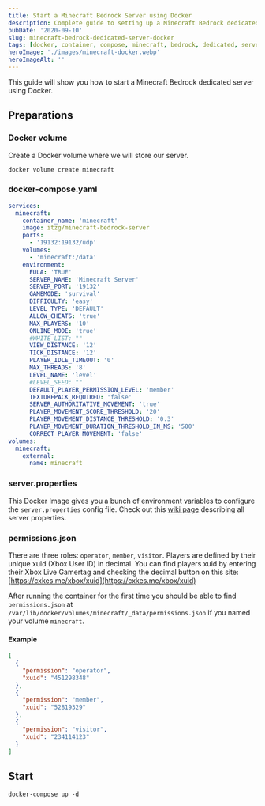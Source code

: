 ```yaml
---
title: Start a Minecraft Bedrock Server using Docker
description: Complete guide to setting up a Minecraft Bedrock dedicated server using Docker and Docker Compose with configuration examples and permissions management.
pubDate: '2020-09-10'
slug: minecraft-bedrock-dedicated-server-docker
tags: [docker, container, compose, minecraft, bedrock, dedicated, server, linux, tutorial, guide]
heroImage: './images/minecraft-docker.webp'
heroImageAlt: ''
---
```


This guide will show you how to start a Minecraft Bedrock dedicated server using Docker.

<!--truncate-->

## Preparations

### Docker volume

Create a Docker volume where we will store our server.

```shell
docker volume create minecraft
```

### docker-compose.yaml

```yaml title="docker-compose.yaml"
services:
  minecraft:
    container_name: 'minecraft'
    image: itzg/minecraft-bedrock-server
    ports:
      - '19132:19132/udp'
    volumes:
      - 'minecraft:/data'
    environment:
      EULA: 'TRUE'
      SERVER_NAME: 'Minecraft Server'
      SERVER_PORT: '19132'
      GAMEMODE: 'survival'
      DIFFICULTY: 'easy'
      LEVEL_TYPE: 'DEFAULT'
      ALLOW_CHEATS: 'true'
      MAX_PLAYERS: '10'
      ONLINE_MODE: 'true'
      #WHITE_LIST: ""
      VIEW_DISTANCE: '12'
      TICK_DISTANCE: '12'
      PLAYER_IDLE_TIMEOUT: '0'
      MAX_THREADS: '8'
      LEVEL_NAME: 'level'
      #LEVEL_SEED: ""
      DEFAULT_PLAYER_PERMISSION_LEVEL: 'member'
      TEXTUREPACK_REQUIRED: 'false'
      SERVER_AUTHORITATIVE_MOVEMENT: 'true'
      PLAYER_MOVEMENT_SCORE_THRESHOLD: '20'
      PLAYER_MOVEMENT_DISTANCE_THRESHOLD: '0.3'
      PLAYER_MOVEMENT_DURATION_THRESHOLD_IN_MS: '500'
      CORRECT_PLAYER_MOVEMENT: 'false'
volumes:
  minecraft:
    external:
      name: minecraft
```

### server.properties

This Docker Image gives you a bunch of environment variables to configure the `server.properties` config file. Check out this [wiki page](https://minecraft.gamepedia.com/Server.properties#Bedrock_Edition_3) describing all server properties.

### permissions.json

There are three roles: `operator`, `member`, `visitor`. Players are defined by their unique xuid (Xbox User ID) in decimal. You can find players xuid by entering their Xbox Live Gamertag and checking the decimal button on this site:
[https://cxkes.me/xbox/xuid](https://cxkes.me/xbox/xuid)

After running the container for the first time you should be able to find `permissions.json` at `/var/lib/docker/volumes/minecraft/_data/permissions.json` if you named your volume `minecraft`.

#### Example

```json title="permissions.json"
[
  {
    "permission": "operator",
    "xuid": "451298348"
  },
  {
    "permission": "member",
    "xuid": "52819329"
  },
  {
    "permission": "visitor",
    "xuid": "234114123"
  }
]
```

## Start

```shell
docker-compose up -d
```
